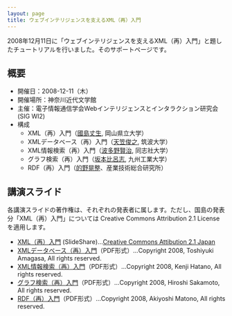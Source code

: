 ```yaml
---
layout: page
title: ウェブインテリジェンスを支えるXML（再）入門
---
```

2008年12月11日に「ウェブインテリジェンスを支えるXML（再）入門」と題したチュートリアルを行いました。そのサポートページです。

## 概要

- 開催日：2008-12-11（木）
- 開催場所：神奈川近代文学館
- 主催：電子情報通信学会Webインテリジェンスとインタラクション研究会(SIG WI2)
- 構成
    - XML（再）入門（[國島丈生](https://researchmap.jp/kunishima), 岡山県立大学）
    - XMLデータベース（再）入門（[天笠俊之](https://researchmap.jp/amagasa), 筑波大学）
    - XML情報検索（再）入門（[波多野賢治](https://researchmap.jp/kenyal), 同志社大学）
    - グラフ検索（再）入門（[坂本比呂志](https://researchmap.jp/hiroshi_sakamoto), 九州工業大学）
    - RDF（再）入門（[的野晃整](https://researchmap.jp/read0120532)、産業技術総合研究所）

## 講演スライド

各講演スライドの著作権は、それぞれの発表者に属します。ただし、国島の発表分「XML（再）入門」については Creative Commons Attribution 2.1 License を適用します。

- <a href="https://www.slideshare.net/kunishi/sig-wi2-xml-tutorial-presentation" data-proofer-ignore>XML（再）入門</a> (SlideShare)…[Creative Commons Attibution 2.1 Japan](https://creativecommons.org/licenses/by/2.1/jp/)
- [XMLデータベース（再）入門](20081211wi2_tut_amagasa.pdf)（PDF形式）…Copyright 2008, Toshiyuki Amagasa, All rights reserved.
- [XML情報検索（再）入門](20081211_wi2_hatano.pdf)（PDF形式）…Copyright 2008, Kenji Hatano, All rights reserved.
- [グラフ検索（再）入門](20081211SIGWI2tutorial_sakamoto.pdf)（PDF形式）…Copyright 2008, Hiroshi Sakamoto, All rights reserved.
- [RDF（再）入門](200812_WI2_RDF_matono.pdf)（PDF形式）…Copyright 2008, Akiyoshi Matono, All rights reserved.
